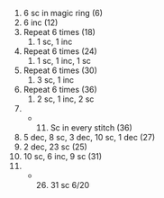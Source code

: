 1. 6 sc in magic ring (6)
2. 6 inc (12)
3. Repeat 6 times (18)
	1. 1 sc, 1 inc
4. Repeat 6 times (24)
	1. 1 sc, 1 inc, 1 sc
5. Repeat 6 times (30)
	1. 3 sc, 1 inc
6. Repeat 6 times (36)
	1. 2 sc, 1 inc, 2 sc
7. - 11. Sc in every stitch (36)
12. 5 dec, 8 sc, 3 dec, 10 sc, 1 dec (27)
13.  2 dec, 23 sc (25)
14.  10 sc, 6 inc, 9 sc (31)
15. - 26. 31 sc
6/20 